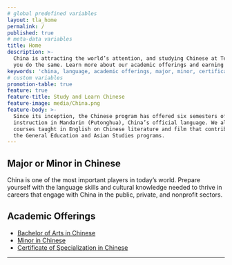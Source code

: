 ```yaml
---
# global predefined variables
layout: tla_home
permalink: /
published: true
# meta-data variables
title: Home
description: >-
  China is attracting the world’s attention, and studying Chinese at Temple University’s College of Liberal Arts can help
  you do the same. Learn more about our academic offerings and earning a major, minor, certificate in Chinese Language.
keywords: 'china, language, academic offerings, major, minor, certificate'
# custom variables
promotion-table: true
feature: true
feature-title: Study and Learn Chinese
feature-image: media/China.png
feature-body: >-
  Since its inception, the Chinese program has offered six semesters of language
  instruction in Mandarin (Putonghua), China’s official language. We also offer
  courses taught in English on Chinese literature and film that contribute to
  the General Education and Asian Studies programs.
---
```

## Major or Minor in Chinese
China is one of the most important players in today’s world. Prepare yourself with the language skills and cultural knowledge needed to thrive in careers that engage with China in the public, private, and nonprofit sectors.

## Academic Offerings
- [Bachelor of Arts in Chinese](http://bulletin.temple.edu/undergraduate/liberal-arts/chinese/ba-chinese/)
- [Minor in Chinese](http://bulletin.temple.edu/undergraduate/liberal-arts/chinese/minor-chinese/)
- [Certificate of Specialization in Chinese](http://bulletin.temple.edu/undergraduate/liberal-arts/certificate-programs/certificate-chinese/)

___
